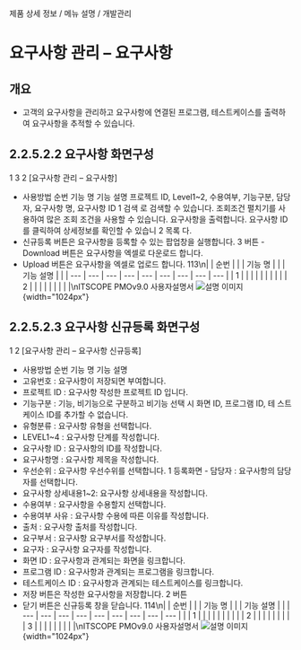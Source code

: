 <!--breadcrumb:제품 상세 정보 / 메뉴 설명 / 개발관리--><span class="md-breadcrumb">제품 상세 정보 / 메뉴 설명 / 개발관리</span>
# 요구사항 관리 – 요구사항
<!--5th-h2-toc-->
## 개요

- 고객의 요구사항을 관리하고 요구사항에 연결된 프로그램, 테스트케이스를 출력하여 요구사항을 추적할 수 있습니다.
## 2.2.5.2.2 요구사항 화면구성
1
3
2
[요구사항 관리 – 요구사항]
- 사용방법
순번 기능 명 기능 설명
프로젝트 ID, Level1~2, 수용여부, 기능구분, 담당자, 요구사항 명, 요구사항 ID
1 검색 로 검색할 수 있습니다. 조회조건 펼치기를 사용하여 많은 조회 조건을 사용할
수 있습니다.
요구사항을 출력합니다. 요구사항 ID를 클릭하여 상세정보를 확인할 수 있습니
2 목록
다.
- 신규등록 버튼은 요구사항을 등록할 수 있는 팝업창을 실행합니다.
3 버튼 - Download 버튼은 요구사항을 엑셀로 다운로드 합니다.
- Upload 버튼은 요구사항을 엑셀로 업로드 합니다.
113\n|  | 순번 |  |  | 기능 명 |  |  | 기능 설명 |  |
| --- | --- | --- | --- | --- | --- | --- | --- | --- |
| 1 |  |  |  |  |  |  |  |  |
| 2 |  |  |  |  |  |  |  |  |\nITSCOPE PMOv9.0 사용자설명서
![설명 이미지](/02_outputs/manual_images/2.2.5.2.2.png){width="1024px"}
## 2.2.5.2.3 요구사항 신규등록 화면구성
1 2
[요구사항 관리 – 요구사항 신규등록]
- 사용방법
순번 기능 명 기능 설명
- 고유번호 : 요구사항이 저장되면 부여합니다.
- 프로젝트 ID : 요구사항 작성한 프로젝트 ID 입니다.
- 기능구분 : 기능, 비기능으로 구분하고 비기능 선택 시 화면 ID, 프로그램 ID, 테
스트케이스 ID를 추가할 수 없습니다.
- 유형분류 : 요구사항 유형을 선택합니다.
- LEVEL1~4 : 요구사항 단계를 작성합니다.
- 요구사항 ID : 요구사항의 ID를 작성합니다.
- 요구사항명 : 요구사항 제목을 작성합니다.
- 우선순위 : 요구사항 우선수위를 선택합니다.
1 등록화면 - 담당자 : 요구사항의 담당자를 선택합니다.
- 요구사항 상세내용1~2: 요구사항 상세내용을 작성합니다.
- 수용여부 : 요구사항을 수용할지 선택합니다.
- 수용여부 사유 : 요구사항 수용에 따른 이유를 작성합니다.
- 출처 : 요구사항 출처를 작성합니다.
- 요구부서 : 요구사항 요구부서를 작성합니다.
- 요구자 : 요구사항 요구자를 작성합니다.
- 화면 ID : 요구사항과 관계되는 화면을 링크합니다.
- 프로그램 ID : 요구사항과 관계되는 프로그램을 링크합니다.
- 테스트케이스 ID : 요구사항과 관계되는 테스트케이스를 링크합니다.
- 저장 버튼은 작성한 요구사항을 저장합니다.
2 버튼
- 닫기 버튼은 신규등록 창을 닫습니다.
114\n|  | 순번 |  |  | 기능 명 |  |  | 기능 설명 |  |
| --- | --- | --- | --- | --- | --- | --- | --- | --- |
|  | 1 |  |  |  |  |  |  |  |
|  | 2 |  |  |  |  |  |  |  |
| 3 |  |  |  |  |  |  |  |  |\nITSCOPE PMOv9.0 사용자설명서
![설명 이미지](/02_outputs/manual_images/2.2.5.2.3.png){width="1024px"}
